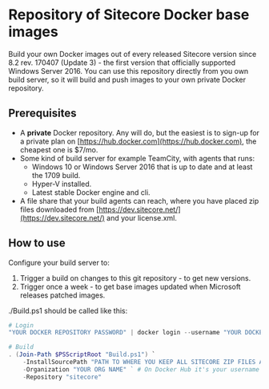 # Repository of Sitecore Docker base images

Build your own Docker images out of every released Sitecore version since 8.2 rev. 170407 (Update 3) - the first version that officially supported Windows Server 2016. You can use this repository directly from you own build server, so it will build and push images to your own private Docker repository.

## Prerequisites

* A **private** Docker repository. Any will do, but the easiest is to sign-up for a private plan on [https://hub.docker.com](https://hub.docker.com), the cheapest one is $7/mo.
* Some kind of build server for example TeamCity, with agents that runs:
  * Windows 10 or Windows Server 2016 that is up to date and at least the 1709 build.
  * Hyper-V installed.
  * Latest stable Docker engine and cli.
* A file share that your build agents can reach, where you have placed zip files downloaded from [https://dev.sitecore.net/](https://dev.sitecore.net/) and your license.xml.

## How to use

Configure your build server to:

1. Trigger a build on changes to this git repository - to get new versions.
1. Trigger once a week - to get base images updated when Microsoft releases patched images.

./Build.ps1 should be called like this:

````PowerShell
# Login
"YOUR DOCKER REPOSITORY PASSWORD" | docker login --username "YOUR DOCKER REPOSITORY USERNAME" --password-stdin

# Build
. (Join-Path $PSScriptRoot "Build.ps1") `
    -InstallSourcePath "PATH TO WHERE YOU KEEP ALL SITECORE ZIP FILES AND LICENSE.XML" `
    -Organization "YOUR ORG NAME" ` # On Docker Hub it's your username unless you create an organization
    -Repository "sitecore"
````
